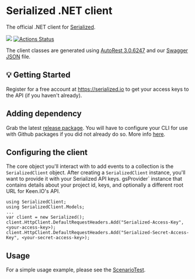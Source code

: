 # Serialized .NET client

The official .NET client for [Serialized](https://serialized.io).

[![](https://tokei.rs/b1/github/serialized-io/client-dotnet)](https://github.com/serialized-io/client-dotnet)
[![Actions Status](https://github.com/serialized-io/client-dotnet/workflows/Build%20&%20Test/badge.svg)](https://github.com/serialized-io/client-dotnet/actions)

The client classes are generated using [AutoRest 3.0.6247](https://github.com/Azure/autorest) and our [Swagger JSON](https://serialized.io/api.json) file.

## 💡 Getting Started

Register for a free account at https://serialized.io to get your access keys to the API (if you haven't already).


## Adding dependency

Grab the latest [release package](https://github.com/serialized-io/client-dotnet/packages/).
You will have to configure your CLI for use with Github packages if you did not already do so.
More info [here](https://docs.github.com/en/free-pro-team@latest/packages/using-github-packages-with-your-projects-ecosystem/configuring-dotnet-cli-for-use-with-github-packages).

## Configuring the client

The core object you'll interact with to add events to a collection is the `SerializedClient` object. After creating a `SerializedClient` instance, you'll want to provide it with your Serialized API keys. gsProvider` instance that contains details about your project id, keys, and optionally a different root URL for Keen.IO's API.

```
using SerializedClient;
using SerializedClient.Models;
...
var client = new Serialized();
client.HttpClient.DefaultRequestHeaders.Add("Serialized-Access-Key", <your-access-key>);
client.HttpClient.DefaultRequestHeaders.Add("Serialized-Secret-Access-Key", <your-secret-access-key>);
```

## Usage

For a simple usage example, please see the [ScenarioTest](https://github.com/serialized-io/client-dotnet/blob/main/SerializedClientTest/ScenarioTest.cs).
